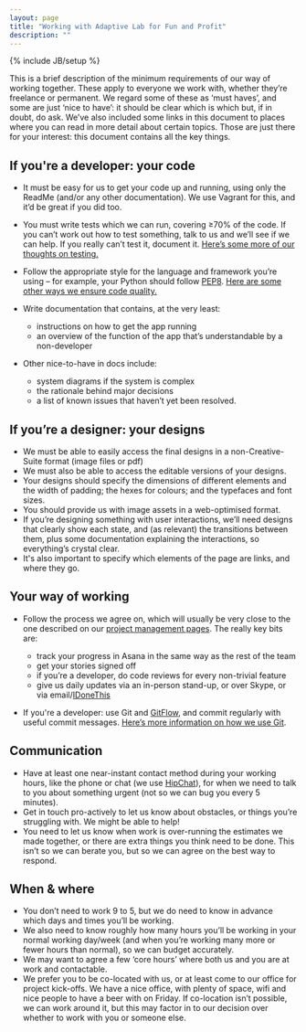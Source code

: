 ```yaml
---
layout: page
title: "Working with Adaptive Lab for Fun and Profit"
description: ""
---
```

{% include JB/setup %}

This is a brief description of the minimum requirements of our way of working together. These apply to everyone we work with, whether they’re freelance or permanent. We regard some of these as ‘must haves’, and some are just ‘nice to have’: it should be clear which is which but, if in doubt, do ask. We’ve also included some links in this document to places where you can read in more detail about certain topics. Those are just there for your interest: this document contains all the key things.


If you're a developer: your code
--------------------------------

* It must be easy for us to get your code up and running, using only the ReadMe (and/or any other documentation). We use Vagrant for this, and it’d be great if you did too.
* You must write tests which we can run, covering ≥70% of the code. If you can’t work out how to test something, talk to us and we’ll see if we can help. If you really can’t test it, document it. [Here’s some more of our thoughts on testing.](/pages/testing.html)
* Follow the appropriate style for the language and framework you’re using – for example, your Python should follow [PEP8](http://www.python.org/dev/peps/pep-0008/). [Here are some other ways we ensure code quality.](/pages/ensuring-quality.html)
* Write documentation that contains, at the very least:

    <ul>
        <li>instructions on how to get the app running</li>
        <li>an overview of the function of the app that’s understandable by a non-developer</li>
    </ul>

* Other nice-to-have in docs include:

    <ul>
        <li>system diagrams if the system is complex</li>
        <li>the rationale behind major decisions</li>
        <li>a list of known issues that haven’t yet been resolved.</li>
    </ul>


If you’re a designer: your designs
----------------------------------

* We must be able to easily access the final designs in a non-Creative-Suite format (image files or pdf)
* We must also be able to access the editable versions of your designs.
* Your designs should specify the dimensions of different elements and the width of padding; the hexes for colours; and the typefaces and font sizes.
* You should provide us with image assets in a web-optimised format.
* If you’re designing something with user interactions, we’ll need designs that clearly show each state, and (as relevant) the transitions between them, plus some documentation explaining the interactions, so everything’s crystal clear.
* It's also important to specify which elements of the page are links, and where they go.

Your way of working
-------------------

* Follow the process we agree on, which will usually be very close to the one described on our [project management pages](/pages/project-management.html). The really key bits are:

    <ul>
        <li>track your progress in Asana in the same way as the rest of the team</li>
        <li>get your stories signed off</li>
        <li>if you’re a developer, do code reviews for every non-trivial feature</li>
        <li>give us daily updates via an in-person stand-up, or over Skype, or via email/<a href="https://idonethis.com">IDoneThis</a></li>
    </ul>

* If you're a developer: use Git and [GitFlow](http://jeffkreeftmeijer.com/2010/why-arent-you-using-git-flow/), and commit regularly with useful commit messages. [Here’s more information on how we use Git](/pages/using-git.html).

Communication
-------------

* Have at least one near-instant contact method during your working hours, like the phone or chat (we use [HipChat](http://www.hipchat.com)), for when we need to talk to you about something urgent (not so we can bug you every 5 minutes).
* Get in touch pro-actively to let us know about obstacles, or things you’re struggling with. We might be able to help!
* You need to let us know when work is over-running the estimates we made together, or there are extra things you think need to be done. This isn’t so we can berate you, but so we can agree on the best way  to respond.

When & where
------------

* You don’t need to work 9 to 5, but we do need to know in advance which days and times you’ll be working.
* We also need to know roughly how many hours you’ll be working in your normal working day/week (and when you’re working many more or fewer hours than normal), so we can budget accurately.
* We may want to agree a few ‘core hours’ where both us and you are at work and contactable.
* We prefer you to be co-located with us, or at least come to our office for project kick-offs. We have a nice office, with plenty of space, wifi and nice people to have a beer with on Friday. If co-location isn’t possible, we can work around it, but this may factor in to our decision over whether to work with you or someone else.
